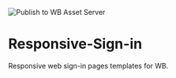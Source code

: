 ![Publish to WB Asset Server](https://github.com/williambargent-org/Responsive-Sign-in/workflows/Publish%20to%20WB%20Asset%20Server/badge.svg)
# Responsive-Sign-in
Responsive web sign-in pages templates for WB.
